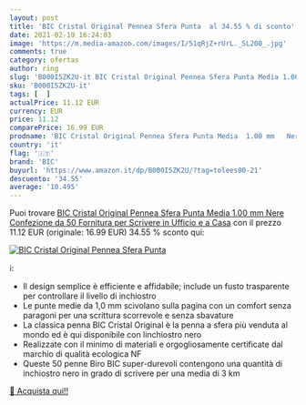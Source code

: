 ```yaml
---
layout: post
title: 'BIC Cristal Original Pennea Sfera Punta  al 34.55 % di sconto'
date: 2021-02-19 16:24:03
image: 'https://m.media-amazon.com/images/I/51qRjZ+rUrL._SL200_.jpg'
comments: true
category: ofertas
author: ring
slug: 'B000I5ZK2U-it BIC Cristal Original Pennea Sfera Punta Media 1.00 mm Nere...'
sku: 'B000I5ZK2U-it'
tags: [  ]
actualPrice: 11.12 EUR
currency: EUR
price: 11.12
comparePrice: 16.99 EUR
prodname: 'BIC Cristal Original Pennea Sfera Punta Media  1.00 mm   Nere  Confezione da 50  Fornitura per Scrivere in Ufficio e a Casa'
country: 'it'
flag: '🇮🇹'
brand: 'BIC'
buyurl: 'https://www.amazon.it/dp/B000I5ZK2U/?tag=tolees00-21'
descuento: '34.55'
average: '10.495'
---
```


Puoi trovare [BIC Cristal Original Pennea Sfera Punta Media  1.00 mm   Nere  Confezione da 50  Fornitura per Scrivere in Ufficio e a Casa](https://www.amazon.it/dp/B000I5ZK2U/?tag=tolees00-21) con il prezzo 11.12 EUR (originale: 16.99 EUR) 34.55 % sconto qui:

[![BIC Cristal Original Pennea Sfera Punta ](https://m.media-amazon.com/images/I/51qRjZ+rUrL._SL200_.jpg)](https://www.amazon.it/dp/B000I5ZK2U/?tag=tolees00-21)

ℹ️:

- Il design semplice è efficiente e affidabile; include un fusto trasparente per controllare il livello di inchiostro
- Le punte medie da 1,0 mm scivolano sulla pagina con un comfort senza paragoni per una scrittura scorrevole e senza sbavature
- La classica penna BIC Cristal Original è la penna a sfera più venduta al mondo ed è qui disponibile con linchiostro nero
- Realizzate con il minimo di materiali e orgogliosamente certificate dal marchio di qualità ecologica NF
- Queste 50 penne Biro BIC super-durevoli contengono una quantità di inchiostro nero in grado di scrivere per una media di 3 km

[🛒 Acquista qui!!](https://www.amazon.it/dp/B000I5ZK2U/?tag=tolees00-21)

